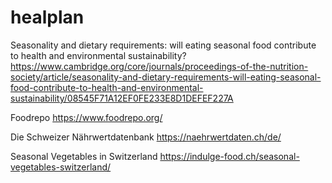 # healplan

Seasonality and dietary requirements: will eating seasonal food contribute to health and environmental sustainability?
https://www.cambridge.org/core/journals/proceedings-of-the-nutrition-society/article/seasonality-and-dietary-requirements-will-eating-seasonal-food-contribute-to-health-and-environmental-sustainability/08545F71A12EF0FE233E8D1DEFEF227A

Foodrepo
https://www.foodrepo.org/

Die Schweizer Nährwertdatenbank
https://naehrwertdaten.ch/de/

Seasonal Vegetables in Switzerland
https://indulge-food.ch/seasonal-vegetables-switzerland/
